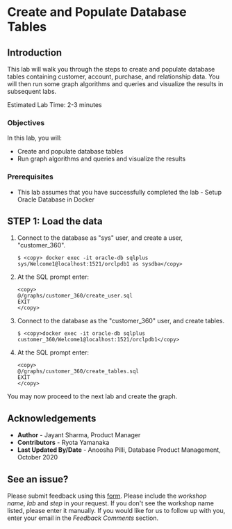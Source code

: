 # Create and Populate Database Tables

## Introduction

This lab will walk you through the steps to create and populate database tables containing customer, account, purchase, and relationship data. You will then run some graph algorithms and queries and visualize the results in subsequent labs.

Estimated Lab Time: 2-3 minutes

### Objectives

In this lab, you will:
* Create and populate database tables
* Run graph algorithms and queries and visualize the results

### Prerequisites

* This lab assumes that you have successfully completed the lab - Setup Oracle Database in Docker

## **STEP 1:** Load the data

1. Connect to the database as "sys" user, and create a user, "customer_360".

    ```
    $ <copy> docker exec -it oracle-db sqlplus sys/Welcome1@localhost:1521/orclpdb1 as sysdba</copy>
    ```

2. At the SQL prompt enter:

    ```
    <copy>
    @/graphs/customer_360/create_user.sql
    EXIT
    </copy>
    ```

3. Connect to the database as the "customer_360" user, and create tables.

    ```
    $ <copy>docker exec -it oracle-db sqlplus customer_360/Welcome1@localhost:1521/orclpdb1</copy>
    ```

4. At the SQL prompt enter:

    ```
    <copy>
    @/graphs/customer_360/create_tables.sql
    EXIT
    </copy>
    ```

You may now proceed to the next lab and create the graph.

## Acknowledgements ##

* **Author** -  Jayant Sharma, Product Manager
* **Contributors** - Ryota Yamanaka
* **Last Updated By/Date** - Anoosha Pilli, Database Product Management, October 2020

## See an issue?
Please submit feedback using this [form](https://apexapps.oracle.com/pls/apex/f?p=133:1:::::P1_FEEDBACK:1). Please include the *workshop name*, *lab* and *step* in your request.  If you don't see the workshop name listed, please enter it manually. If you would like for us to follow up with you, enter your email in the *Feedback Comments* section.

